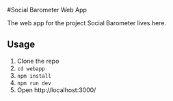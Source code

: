 #Social Barometer Web App

The web app for the project Social Barometer lives here.

## Usage

1) Clone the repo
2) `cd webapp`
3) `npm install`
3) `npm run dev`
4) Open http://localhost:3000/
